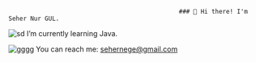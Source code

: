                                                    ### 👋 Hi there! I'm Seher Nur GUL.
![sd](https://user-images.githubusercontent.com/74426083/119001631-cff26600-b994-11eb-89b8-47aee8a4d175.png)
 I’m currently learning Java.

 ![gggg](https://user-images.githubusercontent.com/74426083/119001169-6b370b80-b994-11eb-995b-7324f6d31380.png) You can reach me: sehernege@gmail.com

<!--
**sehergul/sehergul** is a ✨ _special_ ✨ repository because its `README.md` (this file) appears on your GitHub profile.

Here are some ideas to get you started:

- 🔭 I’m currently working on ...
-->
<!--

- 👯 I’m looking to collaborate on ...
- 🤔 I’m looking for help with ...
- 💬 Ask me about ...
- 📫 How to reach me: ...
- 😄 Pronouns: ...
- ⚡ Fun fact: 
...

